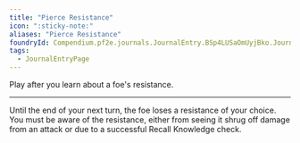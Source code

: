 ```yaml
---
title: "Pierce Resistance"
icon: ":sticky-note:"
aliases: "Pierce Resistance"
foundryId: Compendium.pf2e.journals.JournalEntry.BSp4LUSaOmUyjBko.JournalEntryPage.lLdAvaOo1rLLg5b4
tags:
  - JournalEntryPage
---
```

Play after you learn about a foe's resistance.

* * *

Until the end of your next turn, the foe loses a resistance of your choice. You must be aware of the resistance, either from seeing it shrug off damage from an attack or due to a successful Recall Knowledge check.